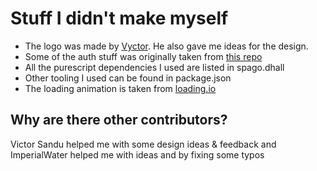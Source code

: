# Stuff I didn't make myself

- The logo was made by [Vyctor](https://github.com/Vyctor661/). He also gave me ideas for the design.
- Some of the auth stuff was originally taken from [this repo](https://github.com/thomashoneyman/purescript-halogen-realworld/)
- All the purescript dependencies I used are listed in spago.dhall
- Other tooling I used can be found in package.json
- The loading animation is taken from [loading.io](https://loading.io/css/)

## Why are there other contributors?

Victor Sandu helped me with some design ideas & feedback and ImperialWater helped me with ideas and by fixing some typos
